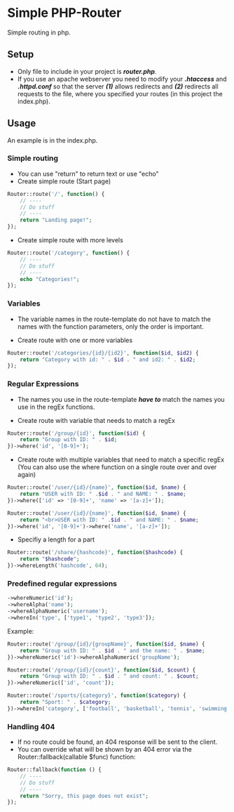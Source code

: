 # Simple PHP-Router

Simple routing in php. 

## Setup
- Only file to include in your project is ***router.php***.
- If you use an apache webserver you need to modify your ***.htaccess*** and ***.httpd.conf*** so that the server ***(1)*** allows redirects and ***(2)*** redirects all requests to the file, where you specified your routes (in this project the index.php). 

## Usage
An example is in the index.php.

### Simple routing
- You can use "return" to return text or use "echo"
- Create simple route (Start page)
```php
Router::route('/', function() {
    // ----
    // Do stuff
    // ----
    return "Landing page!";
});
```

- Create simple route with more levels
```php
Router::route('/category', function() {
    // ----
    // Do stuff
    // ----
    echo "Categories!";
});
```

### Variables
- The variable names in the route-template do not have to match the names with the function parameters, only the order is important.

- Create route with one or more variables
```php
Router::route('/categories/{id}/{id2}', function($id, $id2) {
    return "Category with id: " . $id . " and id2: " . $id2;
});
```

### Regular Expressions
- The names you use in the route-template ***have to*** match the names you use in the regEx functions.

- Create route with variable that needs to match a regEx
```php
Router::route('/group/{id}', function($id) {
    return "Group with ID: " . $id;
})->where('id', '[0-9]+');
```

- Create route with multiple variables that need to match a specific regEx (You can also use the where function on a single route over and over again)
```php
Router::route('/user/{id}/{name}', function($id, $name) {
    return "USER with ID: " .$id . " and NAME: " . $name;
})->where(['id' => '[0-9]+', 'name' => '[a-z]+']);
```
```php
Router::route('/user/{id}/{name}', function($id, $name) {
    return "<br>USER with ID: " .$id . " and NAME: " . $name;
})->where('id', '[0-9]+')->where('name', '[a-z]+']);
```

- Specifiy a length for a part
```php
Router::route('/share/{hashcode}', function($hashcode) {
    return "$hashcode";
})->whereLength('hashcode', 64);
```


### Predefined regular expressions
```php
->whereNumeric('id');
->whereAlpha('name');
->whereAlphaNumeric('username');
->whereIn('type', ['type1', 'type2', 'type3']);
```

Example:
```php
Router::route('/group/{id}/{groupName}', function($id, $name) {
    return "Group with ID: " . $id . " and the name: " . $name;
})->whereNumeric('id')->whereAlphaNumeric('groupName');
```
```php
Router::route('/group/{id}/{count}', function($id, $count) {
    return "Group with ID: " . $id . " and count: " . $count;
})->whereNumeric(['id', 'count']);
```
```php
Router::route('/sports/{category}', function($category) {
    return "Sport: " . $category;
})->whereIn('category', ['football', 'basketball', 'tennis', 'swimming');
```

### Handling 404
- If no route could be found, an 404 response will be sent to the client.
- You can override what will be shown by an 404 error via the Router::fallback(callable $func) function:
```php
Router::fallback(function () {
    // ----
    // Do stuff
    // ----
    return "Sorry, this page does not exist";
});
```
